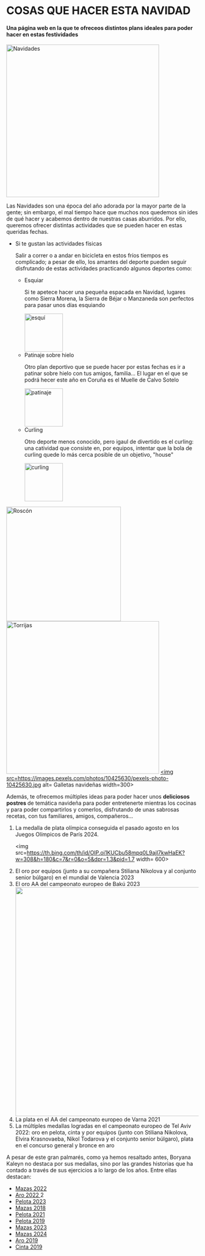 </head>
<body>
  <h1> COSAS QUE HACER ESTA NAVIDAD</h1>
  <h4> Una página web en la que te ofreceos distintos plans ideales para poder hacer en estas festividades  </h4>
<img src=https://www.akanapsicologia.com/la-emocion-en-la-navidad-no-tan-feliz-navidad/ alt= Navidades width =400>

<p> Las Navidades son una época del año adorada por la mayor parte de la gente; sin embargo, el mal tiempo hace que muchos nos quedemos sin ides de qué hacer y acabemos dentro de nuestras casas aburridos. Por ello, queremos ofrecer distintas actividades que se pueden hacer en estas queridas fechas. </p>
<ul>
<li> Si te gustan las actividades físicas</li>
 <p>Salir a correr o a andar en bicicleta en estos fríos tiempos es complicado; a pesar de ello, los amantes del deporte pueden seguir disfrutando de estas actividades practicando algunos deportes como:</p>
 <ul>
  <li>Esquiar
   <p> Si te apetece hacer una pequeña espacada en Navidad, lugares como Sierra Morena, la Sierra de Béjar o Manzaneda son perfectos para pasar unos días esquiando </p>
   <img src=https://terrenoalpino.com/huesca-esquiar/ alt= esquí width= 100> </li>
  <li> Patinaje sobre hielo
  <p> Otro plan deportivo que se puede hacer por estas fechas es ir a patinar sobre hielo con tus amigos, familia... El lugar en el que se podrá hecer este año en Coruña es el Muelle de Calvo Sotelo</p>
  <img src=https://hollywoodlife.com/feature/who-is-kamila-valieva-4647211/ alt= patinaje sobre hielo width= 100></li>
  <li> Curling
  <p> Otro deporte menos conocido, pero igaul de divertido es el curling: una catividad que consiste en, por equipos, intentar que la bola de curling quede lo más cerca posible de un objetivo, "house"</p>
  <img src= https://www.google.com/imgresq=curling&imgurl=https%3A%2F%2Fimg.olympics.com%2Fimages%2Fimage%2Fprivate%2Ft_social_share_thumb%2Ff_auto%2Fprimary%2Fiudmocntf47bca7lus1k&imgrefurl=https%3A%2F%2Folympics.com%2Fes%2Fdeportes%2Fcurling%2F&docid=2QQ07B0Xa5CabM&tbnid=LHphSlWyvCCloM&vet=12ahUKEwjT5PqViqKKAxXnT6QEHXN8KDwQM3oECGMQAA..i&w=1200&h=630&hcb=2&ved=2ahUKEwjT5PqViqKKAxXnT6QEHXN8KDwQM3oECGMQAA alt=curling width=100></li>

 </ul>

 
</ul>



 
  <a href= https://recetasdecocina.elmundo.es/2023/01/roscon-de-reyes-receta-facil.html><img src="https://nosolodulces.es/wp-content/uploads/2016/12/nosolodulces-roscon-reyes-crema-pastelera-turron-casero.jpg" alt= Roscón de Reyes width=300></a>
<a href= https://www.bonviveur.es/recetas/torrijas><img src=https://nosolodulces.es/wp-content/uploads/2015/03/nosolodulces-torrijas-cointreau-rellenas-mermelada-naranja-semana-santa-2.jpg alt= Torrijas width=400></a>
  <a href= https://www.pequerecetas.com/receta/galletas-navidad-recetas/><img src=https://images.pexels.com/photos/10425630/pexels-photo-10425630.jpg alt= Galletas navideñas width=300></a>
  
  <p> Además, te ofrecemos múltiples ideas para poder hacer unos <strong> deliciosos postres </strong> de temática navideña para poder entretenerte mientras los cocinas y para poder compartirlos y comerlos, disfrutando de unas sabrosas recetas, con tus familiares, amigos, compañeros...  
<ol>
  <li> La medalla de plata olímpica conseguida el pasado agosto en los Juegos Olímpicos de París 2024. </li>
  
  <img src=https://th.bing.com/th/id/OIP.oi1KUCbu58mpq0L9ajI7kwHaEK?w=308&h=180&c=7&r=0&o=5&dpr=1.3&pid=1.7 width= 600>
  
  
  <li> El oro por equipos (junto a su compañera Stiliana Nikolova y al conjunto senior búlgaro) en el mundial de Valencia 2023 </li>
  <li> El oro AA del campeonato europeo de Bakú 2023 </li> 
  
  <img src=https://www.blablagym.com/wp-content/uploads/2023/05/347638728_945019933466185_5727549589506967496_n-1024x816.jpeg width= 600>
  
  
  <li> La plata en el AA del campeonato europeo de Varna 2021 </li>
  <li> La múltiples medallas logradas en el campeonato europeo de Tel Aviv 2022: oro en pelota, cinta y por equipos (junto con Stiliana Nikolova, Elvira Krasnovaeba, Nikol Todarova y el conjunto senior búlgaro), plata en el concurso general y bronce en aro</li>
  </ol>
  
  <p> A pesar de este gran palmarés, como ya hemos resaltado antes, Boryana Kaleyn no destaca por sus medallas, sino por las grandes historias que ha contado a través de sus ejercicios a lo largo de los años. Entre ellas destacan: </p> 
    <ul>
      <li> <a href= https://www.youtube.com/watch?v=XRngZz5yOJQ> Mazas 2022 </a></li>
      <li> <a href= https://www.youtube.com/watch?v=JcDUAxRgLVU> Aro 2022 </a>2</li>
      <li><a href= https://www.youtube.com/watch?v=HQpr1NDsSIc> Pelota 2023 </a></li>
      <li><a href= https://www.youtube.com/watch?v=ZXp8dsRtoIE> Mazas 2018 </a></li>
      <li><a href= https://www.youtube.com/watch?v=G_xWQmsU4co> Pelota 2021 </a></li>
      <li><a href= https://www.youtube.com/watch?v=ZIIFPo_LkNc> Pelota 2019 </a></li>
      <li><a href= https://www.youtube.com/watch?v=hk8wnHFg26Q> Mazas 2023 </a></li>
      <li><a href= https://www.youtube.com/watch?v=7-kyk51wV2I> Mazas 2024 </a></li>
      <li><a href= https://www.youtube.com/watch?v=y0NAnaIUp4Q> Aro 2019 </a></li>
      <li><a href= https://www.youtube.com/watch?v=rzVJ-mRVR6k> Cinta 2019 </a></li>
  </ul>
  
  

      
     
  </body>
 
</html>
